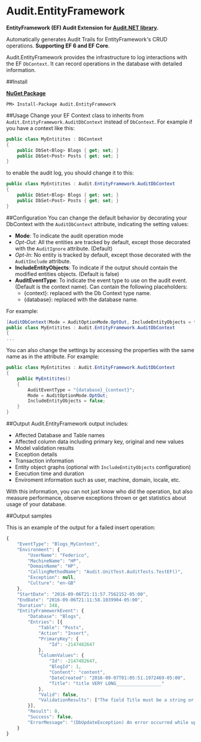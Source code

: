 # Audit.EntityFramework

**EntityFramework (EF) Audit Extension for [Audit.NET library](https://github.com/thepirat000/Audit.NET).**

Automatically generates Audit Trails for EntityFramework's CRUD operations. **Supporting EF 6 and EF Core**.

Audit.EntityFramework provides the infrastructure to log interactions with the EF `DbContext`. It can record operations in the database with detailed information.

##Install

**[NuGet Package](https://www.nuget.org/packages/Audit.EntityFramework/)**
```
PM> Install-Package Audit.EntityFramework
```

##Usage
Change your EF Context class to inherits from `Audit.EntityFramework.AuditDbContext` instead of `DbContext`. For example if you have a context like this:

```c#
public class MyEntitites : DbContext
{
    public DbSet<Blog> Blogs { get; set; }
    public DbSet<Post> Posts { get; set; }
}
```

to enable the audit log, you should change it to this:
```c#
public class MyEntitites : Audit.EntityFramework.AuditDbContext
{
    public DbSet<Blog> Blogs { get; set; }
    public DbSet<Post> Posts { get; set; }
}
```

##Configuration
You can change the default behavior by decorating your DbContext with the `AuditDbContext` attribute, indicating the setting values:

- **Mode**: To indicate the audit operation mode
 - _Opt-Out_: All the entities are tracked by default, except those decorated with the `AuditIgnore` attribute. (Default)
 - _Opt-In_: No entity is tracked by default, except those decorated with the `AuditInclude` attribute.
- **IncludeEntityObjects**: To indicate if the output should contain the modified entities objects. (Default is false)
- **AuditEventType**: To indicate the event type to use on the audit event. (Default is the context name). Can contain the following placeholders: 
  - {context}: replaced with the Db Context type name.
  - {database}: replaced with the database name.

For example:
```c#
[AuditDbContext(Mode = AuditOptionMode.OptOut, IncludeEntityObjects = false, AuditEventType = "{database}_{context}" )]
public class MyEntitites : Audit.EntityFramework.AuditDbContext
{
...
```

You can also change the settings by accessing the properties with the same name as in the attribute. For example:
```c#
public class MyEntitites : Audit.EntityFramework.AuditDbContext
{
    public MyEntitites()
    {
        AuditEventType = "{database}_{context}";
        Mode = AuditOptionMode.OptOut;
        IncludeEntityObjects = false;
    }
}
```

##Output
Audit.EntityFramework output includes:
- Affected Database and Table names
- Affected column data including primary key, original and new values
- Model validation results
- Exception details
- Transaction information
- Entity object graphs (optional with `IncludeEntityObjects` configuration)
- Execution time and duration
- Enviroment information such as user, machine, domain, locale, etc.

With this information, you can not just know who did the operation, but also measure performance, observe exceptions thrown or get statistics about usage of your database.

##Output samples

This is an example of the output for a failed insert operation:
```javascript
{
	"EventType": "Blogs_MyContext",
	"Environment": {
		"UserName": "Federico",
		"MachineName": "HP",
		"DomainName": "HP",
		"CallingMethodName": "Audit.UnitTest.AuditTests.TestEF()",
		"Exception": null,
		"Culture": "en-GB"
	},
	"StartDate": "2016-09-06T21:11:57.7562152-05:00",
	"EndDate": "2016-09-06T21:11:58.1039904-05:00",
	"Duration": 348,
	"EntityFrameworkEvent": {
		"Database": "Blogs",
		"Entries": [{
			"Table": "Posts",
			"Action": "Insert",
			"PrimaryKey": {
				"Id": -2147482647
			},
			"ColumnValues": {
				"Id": -2147482647,
				"BlogId": 1,
				"Content": "content",
				"DateCreated": "2016-09-07T01:05:51.1972469-05:00",
				"Title": "title VERY LONG_________________"
			},
			"Valid": false,
			"ValidationResults": ["The field Title must be a string or array type with a maximum length of '20'."]
		}],
		"Result": 0,
		"Success": false,
		"ErrorMessage": "(DbUpdateException) An error occurred while updating the entries. See the inner exception for details. -> String or binary data would be truncated."
	}
}
```

